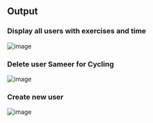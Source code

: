 
## Output

### Display all users with exercises and time
![image](https://user-images.githubusercontent.com/53139366/148670092-a7bf37b9-5830-43d1-bfda-b55da3cb947f.png)

### Delete user Sameer for Cycling
![image](https://user-images.githubusercontent.com/53139366/148670118-157f66bb-decd-4a38-9075-790eafc0b7f6.png)

### Create new user
![image](https://user-images.githubusercontent.com/53139366/148670148-531a057a-2a92-4aa4-82b7-2da17dbfc39a.png)


